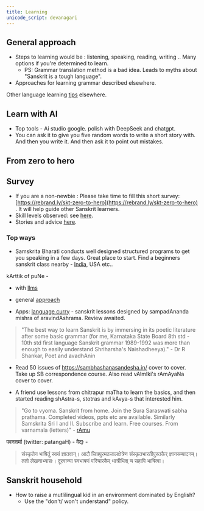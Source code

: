 ```yaml
---
title: Learning
unicode_script: devanagari
---
```


## General approach
- Steps to learning would be : listening, speaking, reading, writing .. Many options if you're determined to learn.
  - PS: Grammar translation method is a bad idea. Leads to myths about "Sanskrit is a tough language".
- Approaches for learning grammar described elsewhere.

Other language learning [tips](/notes/skills/education/) elsewhere.

## Learn with AI
- Top tools - Ai studio google. polish with DeepSeek and chatgpt.
- You can ask it to give you five random words to write a short story with. And then you write it. And then ask it to point out mistakes.

## From zero to hero
## Survey
- If you are a non-newbie : Please take time to fill this short survey: [https://rebrand.ly/skt-zero-to-hero](https://rebrand.ly/skt-zero-to-hero) . It will help guide other Sanskrit learners.
- Skill levels observed: see [here](https://docs.google.com/spreadsheets/d/e/2PACX-1vR0nZ5Norv7J4s9iVJ1ubGlK2vRmFXpXbuzAHPkAtM9EV_NT2vzoIyMpeVgvQxXKgxHJzxE7M1h9pZH/pubhtml?gid=2131106420&single=true).
- Stories and advice [here](https://docs.google.com/spreadsheets/d/e/2PACX-1vR0nZ5Norv7J4s9iVJ1ubGlK2vRmFXpXbuzAHPkAtM9EV_NT2vzoIyMpeVgvQxXKgxHJzxE7M1h9pZH/pubhtml?gid=1505103913&single=true).

### Top ways
- Samskrita Bharati conducts well designed structured programs to get you speaking in a few days. Great place to start. Find a beginners sanskrit class nearby - [India](https://www.samskritabharati.in/state/classes_prant?samskrita_bharati=Vm10amVHUXhVblJXYkdSVVlrZG9iMVJVVGtOalJteFhWVzVPVjAxWGVGbFVWbHBQVm1zeFYxWnFVbGhXUlRWTVdWZDRTbVZzVmxsaFJuQlhZa2hDZUZaSGRHRldNVnBXVFZWV2FHVnFRVGs9), USA etc..

kArttik of puNe - 

- with [llms](https://old.reddit.com/r/adhyeta/comments/1lj7wbi/a_practical_guide_to_learning_sanskrit_using_llms/) 
- general [approach](https://old.reddit.com/r/adhyeta/comments/1lj65nv/a_practical_guide_to_learning_sanskrit/) 

- Apps: [language curry](https://www.languagecurry.com/) - sanskrit lessons designed by sampadAnanda mishra of aravindAshrama. Review awaited.

> "The best way to learn Sanskrit is by immersing in its poetic literature after some basic grammar (for me, Karnataka State Board 8th std - 10th std first language Sanskrit grammar 1989-1992 was more than enough to easily understand Shriharsha's Naishadheeya)." - Dr R Shankar, Poet and avadhAnin

- Read 50 issues of https://sambhashanasandesha.in/ cover to cover. Take up SB correspondence course. Also read vAlmIki's rAmAyaNa cover to cover.

- A friend use lessons from chitrapur maTha to learn the basics, and then started reading shAstra-s, stotras and kAvya-s that interested him.

> "Go to vyoma. Sanskrit from home. Join the Sura Saraswati sabha prathama. Completed videos, ppts etc are available. Similarly Samskrita Sri  I and II. Subscribe and learn. Free courses. From varnamala (letters)" - [rAmu](https://groups.google.com/g/samskrita/c/dcU9llUDWjE)

पवनशर्मा (twitter: patangaH) - वैद्यः - 
  
> संस्कृतेन भाषितुं स्वयं ज्ञातवान्। आदौ चित्रपुरमठजालक्षेत्रेण संस्कृतभारतीपुस्तकैर् ज्ञानसम्पादनम्। ततो लेखनाभ्यासः। दूरवाण्या स्वभाषणं परिचारकैर् धात्रीभिश् च सहापि भाषित्वा।

## Sanskrit household
- How to raise a mutlilingual kid in an environment dominated by English?
  - Use the "don't/ won't understand" policy.
